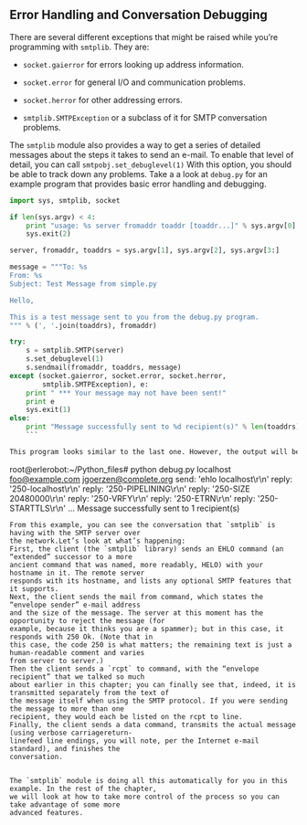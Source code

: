 ## Error Handling and Conversation Debugging

There are several different exceptions that might be raised while you’re programming with `smtplib`. They
are:

- `socket.gaierror` for errors looking up address information.


- `socket.error` for general I/O and communication problems.


- `socket.herror` for other addressing errors.


- `smtplib.SMTPException` or a subclass of it for SMTP conversation problems.

The `smtplib` module also provides a way to get a series of detailed messages about the steps it takes
to send an e-mail. To enable that level of detail, you can call
`smtpobj.set_debuglevel(1)`
With this option, you should be able to track down any problems.
Take a a look at `debug.py` for an
example program that provides basic error handling and debugging.
```python
import sys, smtplib, socket

if len(sys.argv) < 4:
    print "usage: %s server fromaddr toaddr [toaddr...]" % sys.argv[0]
    sys.exit(2)

server, fromaddr, toaddrs = sys.argv[1], sys.argv[2], sys.argv[3:]

message = """To: %s
From: %s
Subject: Test Message from simple.py

Hello,

This is a test message sent to you from the debug.py program.
""" % (', '.join(toaddrs), fromaddr)

try:
    s = smtplib.SMTP(server)
    s.set_debuglevel(1)
    s.sendmail(fromaddr, toaddrs, message)
except (socket.gaierror, socket.error, socket.herror,
        smtplib.SMTPException), e:
    print " *** Your message may not have been sent!"
    print e
    sys.exit(1)
else:
    print "Message successfully sent to %d recipient(s)" % len(toaddrs)
    ```

This program looks similar to the last one. However, the output will be very different.
```
root@erlerobot:~/Python_files# python debug.py localhost foo@example.com jgoerzen@complete.org
send: 'ehlo localhost\r\n'
reply: '250-localhost\r\n'
reply: '250-PIPELINING\r\n'
reply: '250-SIZE 20480000\r\n'
reply: '250-VRFY\r\n'
reply: '250-ETRN\r\n'
reply: '250-STARTTLS\r\n'
...
Message successfully sent to 1 recipient(s)
```
From this example, you can see the conversation that `smtplib` is having with the SMTP server over
the network.Let’s look at what’s happening:
First, the client (the `smtplib` library) sends an EHLO command (an “extended” successor to a more
ancient command that was named, more readably, HELO) with your hostname in it. The remote server
responds with its hostname, and lists any optional SMTP features that it supports.
Next, the client sends the mail from command, which states the “envelope sender” e-mail address
and the size of the message. The server at this moment has the opportunity to reject the message (for
example, because it thinks you are a spammer); but in this case, it responds with 250 Ok. (Note that in
this case, the code 250 is what matters; the remaining text is just a human-readable comment and varies
from server to server.)
Then the client sends a `rcpt` to command, with the “envelope recipient” that we talked so much
about earlier in this chapter; you can finally see that, indeed, it is transmitted separately from the text of
the message itself when using the SMTP protocol. If you were sending the message to more than one
recipient, they would each be listed on the rcpt to line.
Finally, the client sends a data command, transmits the actual message (using verbose carriagereturn-
linefeed line endings, you will note, per the Internet e-mail standard), and finishes the
conversation.


The `smtplib` module is doing all this automatically for you in this example. In the rest of the chapter,
we will look at how to take more control of the process so you can take advantage of some more
advanced features.
